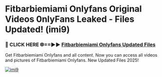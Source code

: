 # Fitbarbiemiami Onlyfans Original Videos 0nlyFans Leaked - Files Updated! (imi9)

<h3>🔴 CLICK HERE 🌐==►► <a href="https://tinyurl.com/ehrbuxhb" rel="nofollow">Fitbarbiemiami Onlyfans Updated Files</a></h3>

Get Fitbarbiemiami Onlyfans and all content. Now you can access all videos and pictures of Fitbarbiemiami Onlyfans. New Updated Files 2025!

[![imi9](https://i.imgur.com/lVYEuWS.gif)](https://tinyurl.com/ehrbuxhb)
